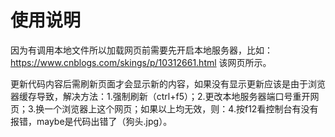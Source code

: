 # 使用说明

因为有调用本地文件所以加载网页前需要先开启本地服务器，比如：https://www.cnblogs.com/skings/p/10312661.html 该网页所示。

更新代码内容后需刷新页面才会显示新的内容，如果没有显示更新应该是由于浏览器缓存导致，解决方法：1.强制刷新（ctrl+f5）；2.更改本地服务器端口号重开网页；3.换一个浏览器上这个网页；如果以上均无效，则：4.按f12看控制台有没有报错，maybe是代码出错了（狗头.jpg）。